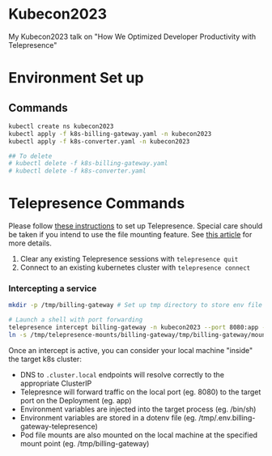 # Kubecon2023
My Kubecon2023 talk on "How We Optimized Developer Productivity with Telepresence"

# Environment Set up 

## Commands
```bash
kubectl create ns kubecon2023
kubectl apply -f k8s-billing-gateway.yaml -n kubecon2023
kubectl apply -f k8s-converter.yaml -n kubecon2023

## To delete
# kubectl delete -f k8s-billing-gateway.yaml
# kubectl delete -f k8s-converter.yaml
```

# Telepresence Commands
Please follow [these instructions](https://www.getambassador.io/docs/telepresence-oss/latest/install) to set up Telepresence. 
Special care should be taken if you intend to use the file mounting feature. See [this article](https://www.getambassador.io/docs/telepresence-oss/latest/troubleshooting#volume-mounts-are-not-working-on-macos) for more details.
1. Clear any existing Telepresence sessions with `telepresence quit`
2. Connect to an existing kubernetes cluster with `telepresence connect`

### Intercepting a service
```bash
mkdir -p /tmp/billing-gateway # Set up tmp directory to store env file and mounts

# Launch a shell with port forwarding
telepresence intercept billing-gateway -n kubecon2023 --port 8080:app --env-file /tmp/billing-gateway/.env --mount /tmp/telepresence-mounts/billing-gateway -- /bin/sh
ln -s /tmp/telepresence-mounts/billing-gateway/tmp/billing-gateway/mounts /tmp/billing-gateway/mounts
```

Once an intercept is active, you can consider your local machine "inside" the target k8s cluster: 
- DNS to `.cluster.local` endpoints will resolve correctly to the appropriate ClusterIP
- Telepresnce will forward traffic on the local port (eg. 8080) to the target port on the Deployment (eg. app)
- Environment variables are injected into the target process (eg. /bin/sh)
- Environment variables are stored in a dotenv file (eg. /tmp/.env.billing-gateway-telepresence)
- Pod file mounts are also mounted on the local machine at the specified mount point (eg. /tmp/billing-gateway)